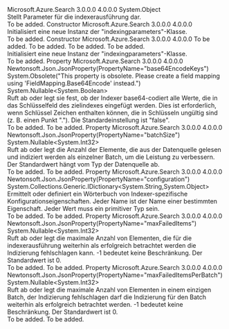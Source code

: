 <Type Name="IndexingParameters" FullName="Microsoft.Azure.Search.Models.IndexingParameters">
  <TypeSignature Language="C#" Value="public class IndexingParameters" />
  <TypeSignature Language="ILAsm" Value=".class public auto ansi beforefieldinit IndexingParameters extends System.Object" />
  <TypeSignature Language="DocId" Value="T:Microsoft.Azure.Search.Models.IndexingParameters" />
  <TypeSignature Language="VB.NET" Value="Public Class IndexingParameters" />
  <TypeSignature Language="F#" Value="type IndexingParameters = class" />
  <AssemblyInfo>
    <AssemblyName>Microsoft.Azure.Search</AssemblyName>
    <AssemblyVersion>3.0.0.0</AssemblyVersion>
    <AssemblyVersion>4.0.0.0</AssemblyVersion>
  </AssemblyInfo>
  <Base>
    <BaseTypeName>System.Object</BaseTypeName>
  </Base>
  <Interfaces />
  <Docs>
    <summary>
            Stellt Parameter für die indexerausführung dar.
            </summary>
    <remarks>To be added.</remarks>
  </Docs>
  <Members>
    <Member MemberName=".ctor">
      <MemberSignature Language="C#" Value="public IndexingParameters ();" />
      <MemberSignature Language="ILAsm" Value=".method public hidebysig specialname rtspecialname instance void .ctor() cil managed" />
      <MemberSignature Language="DocId" Value="M:Microsoft.Azure.Search.Models.IndexingParameters.#ctor" />
      <MemberSignature Language="VB.NET" Value="Public Sub New ()" />
      <MemberType>Constructor</MemberType>
      <AssemblyInfo>
        <AssemblyName>Microsoft.Azure.Search</AssemblyName>
        <AssemblyVersion>3.0.0.0</AssemblyVersion>
        <AssemblyVersion>4.0.0.0</AssemblyVersion>
      </AssemblyInfo>
      <Parameters />
      <Docs>
        <summary>
            Initialisiert eine neue Instanz der "indexingparameters"-Klasse.
            </summary>
        <remarks>To be added.</remarks>
      </Docs>
    </Member>
    <Member MemberName=".ctor">
      <MemberSignature Language="C#" Value="public IndexingParameters (Nullable&lt;int&gt; batchSize = null, Nullable&lt;int&gt; maxFailedItems = null, Nullable&lt;int&gt; maxFailedItemsPerBatch = null, System.Collections.Generic.IDictionary&lt;string,object&gt; configuration = null);" />
      <MemberSignature Language="ILAsm" Value=".method public hidebysig specialname rtspecialname instance void .ctor(valuetype System.Nullable`1&lt;int32&gt; batchSize, valuetype System.Nullable`1&lt;int32&gt; maxFailedItems, valuetype System.Nullable`1&lt;int32&gt; maxFailedItemsPerBatch, class System.Collections.Generic.IDictionary`2&lt;string, object&gt; configuration) cil managed" />
      <MemberSignature Language="DocId" Value="M:Microsoft.Azure.Search.Models.IndexingParameters.#ctor(System.Nullable{System.Int32},System.Nullable{System.Int32},System.Nullable{System.Int32},System.Collections.Generic.IDictionary{System.String,System.Object})" />
      <MemberSignature Language="VB.NET" Value="Public Sub New (Optional batchSize As Nullable(Of Integer) = null, Optional maxFailedItems As Nullable(Of Integer) = null, Optional maxFailedItemsPerBatch As Nullable(Of Integer) = null, Optional configuration As IDictionary(Of String, Object) = null)" />
      <MemberSignature Language="F#" Value="new Microsoft.Azure.Search.Models.IndexingParameters : Nullable&lt;int&gt; * Nullable&lt;int&gt; * Nullable&lt;int&gt; * System.Collections.Generic.IDictionary&lt;string, obj&gt; -&gt; Microsoft.Azure.Search.Models.IndexingParameters" Usage="new Microsoft.Azure.Search.Models.IndexingParameters (batchSize, maxFailedItems, maxFailedItemsPerBatch, configuration)" />
      <MemberType>Constructor</MemberType>
      <AssemblyInfo>
        <AssemblyName>Microsoft.Azure.Search</AssemblyName>
        <AssemblyVersion>3.0.0.0</AssemblyVersion>
        <AssemblyVersion>4.0.0.0</AssemblyVersion>
      </AssemblyInfo>
      <Parameters>
        <Parameter Name="batchSize" Type="System.Nullable&lt;System.Int32&gt;" />
        <Parameter Name="maxFailedItems" Type="System.Nullable&lt;System.Int32&gt;" />
        <Parameter Name="maxFailedItemsPerBatch" Type="System.Nullable&lt;System.Int32&gt;" />
        <Parameter Name="configuration" Type="System.Collections.Generic.IDictionary&lt;System.String,System.Object&gt;" />
      </Parameters>
      <Docs>
        <param name="batchSize">To be added.</param>
        <param name="maxFailedItems">To be added.</param>
        <param name="maxFailedItemsPerBatch">To be added.</param>
        <param name="configuration">To be added.</param>
        <summary>
            Initialisiert eine neue Instanz der "indexingparameters"-Klasse.
            </summary>
        <remarks>To be added.</remarks>
      </Docs>
    </Member>
    <Member MemberName="Base64EncodeKeys">
      <MemberSignature Language="C#" Value="public Nullable&lt;bool&gt; Base64EncodeKeys { get; set; }" />
      <MemberSignature Language="ILAsm" Value=".property instance valuetype System.Nullable`1&lt;bool&gt; Base64EncodeKeys" />
      <MemberSignature Language="DocId" Value="P:Microsoft.Azure.Search.Models.IndexingParameters.Base64EncodeKeys" />
      <MemberSignature Language="VB.NET" Value="Public Property Base64EncodeKeys As Nullable(Of Boolean)" />
      <MemberSignature Language="F#" Value="member this.Base64EncodeKeys : Nullable&lt;bool&gt; with get, set" Usage="Microsoft.Azure.Search.Models.IndexingParameters.Base64EncodeKeys" />
      <MemberType>Property</MemberType>
      <AssemblyInfo>
        <AssemblyName>Microsoft.Azure.Search</AssemblyName>
        <AssemblyVersion>3.0.0.0</AssemblyVersion>
        <AssemblyVersion>4.0.0.0</AssemblyVersion>
      </AssemblyInfo>
      <Attributes>
        <Attribute>
          <AttributeName>Newtonsoft.Json.JsonProperty(PropertyName="base64EncodeKeys")</AttributeName>
        </Attribute>
        <Attribute>
          <AttributeName>System.Obsolete("This property is obsolete. Please create a field mapping using 'FieldMapping.Base64Encode' instead.")</AttributeName>
        </Attribute>
      </Attributes>
      <ReturnValue>
        <ReturnType>System.Nullable&lt;System.Boolean&gt;</ReturnType>
      </ReturnValue>
      <Docs>
        <summary>
            Ruft ab oder legt sie fest, ob der Indexer base64-codiert alle Werte, die in das Schlüsselfeld des zielindexes eingefügt werden. Dies ist erforderlich, wenn Schlüssel Zeichen enthalten können, die in Schlüsseln ungültig sind (z. B. einen Punkt "."). Die Standardeinstellung ist "false".
            </summary>
        <value>To be added.</value>
        <remarks>To be added.</remarks>
      </Docs>
    </Member>
    <Member MemberName="BatchSize">
      <MemberSignature Language="C#" Value="public Nullable&lt;int&gt; BatchSize { get; set; }" />
      <MemberSignature Language="ILAsm" Value=".property instance valuetype System.Nullable`1&lt;int32&gt; BatchSize" />
      <MemberSignature Language="DocId" Value="P:Microsoft.Azure.Search.Models.IndexingParameters.BatchSize" />
      <MemberSignature Language="VB.NET" Value="Public Property BatchSize As Nullable(Of Integer)" />
      <MemberSignature Language="F#" Value="member this.BatchSize : Nullable&lt;int&gt; with get, set" Usage="Microsoft.Azure.Search.Models.IndexingParameters.BatchSize" />
      <MemberType>Property</MemberType>
      <AssemblyInfo>
        <AssemblyName>Microsoft.Azure.Search</AssemblyName>
        <AssemblyVersion>3.0.0.0</AssemblyVersion>
        <AssemblyVersion>4.0.0.0</AssemblyVersion>
      </AssemblyInfo>
      <Attributes>
        <Attribute>
          <AttributeName>Newtonsoft.Json.JsonProperty(PropertyName="batchSize")</AttributeName>
        </Attribute>
      </Attributes>
      <ReturnValue>
        <ReturnType>System.Nullable&lt;System.Int32&gt;</ReturnType>
      </ReturnValue>
      <Docs>
        <summary>
            Ruft ab oder legt die Anzahl der Elemente, die aus der Datenquelle gelesen und indiziert werden als einzelner Batch, um die Leistung zu verbessern. Der Standardwert hängt vom Typ der Datenquelle ab.
            </summary>
        <value>To be added.</value>
        <remarks>To be added.</remarks>
      </Docs>
    </Member>
    <Member MemberName="Configuration">
      <MemberSignature Language="C#" Value="public System.Collections.Generic.IDictionary&lt;string,object&gt; Configuration { get; set; }" />
      <MemberSignature Language="ILAsm" Value=".property instance class System.Collections.Generic.IDictionary`2&lt;string, object&gt; Configuration" />
      <MemberSignature Language="DocId" Value="P:Microsoft.Azure.Search.Models.IndexingParameters.Configuration" />
      <MemberSignature Language="VB.NET" Value="Public Property Configuration As IDictionary(Of String, Object)" />
      <MemberSignature Language="F#" Value="member this.Configuration : System.Collections.Generic.IDictionary&lt;string, obj&gt; with get, set" Usage="Microsoft.Azure.Search.Models.IndexingParameters.Configuration" />
      <MemberType>Property</MemberType>
      <AssemblyInfo>
        <AssemblyName>Microsoft.Azure.Search</AssemblyName>
        <AssemblyVersion>3.0.0.0</AssemblyVersion>
        <AssemblyVersion>4.0.0.0</AssemblyVersion>
      </AssemblyInfo>
      <Attributes>
        <Attribute>
          <AttributeName>Newtonsoft.Json.JsonProperty(PropertyName="configuration")</AttributeName>
        </Attribute>
      </Attributes>
      <ReturnValue>
        <ReturnType>System.Collections.Generic.IDictionary&lt;System.String,System.Object&gt;</ReturnType>
      </ReturnValue>
      <Docs>
        <summary>
            Ermittelt oder definiert ein Wörterbuch von Indexer-spezifische Konfigurationseigenschaften. Jeder Name ist der Name einer bestimmten Eigenschaft. Jeder Wert muss ein primitiver Typ sein.
            </summary>
        <value>To be added.</value>
        <remarks>To be added.</remarks>
      </Docs>
    </Member>
    <Member MemberName="MaxFailedItems">
      <MemberSignature Language="C#" Value="public Nullable&lt;int&gt; MaxFailedItems { get; set; }" />
      <MemberSignature Language="ILAsm" Value=".property instance valuetype System.Nullable`1&lt;int32&gt; MaxFailedItems" />
      <MemberSignature Language="DocId" Value="P:Microsoft.Azure.Search.Models.IndexingParameters.MaxFailedItems" />
      <MemberSignature Language="VB.NET" Value="Public Property MaxFailedItems As Nullable(Of Integer)" />
      <MemberSignature Language="F#" Value="member this.MaxFailedItems : Nullable&lt;int&gt; with get, set" Usage="Microsoft.Azure.Search.Models.IndexingParameters.MaxFailedItems" />
      <MemberType>Property</MemberType>
      <AssemblyInfo>
        <AssemblyName>Microsoft.Azure.Search</AssemblyName>
        <AssemblyVersion>3.0.0.0</AssemblyVersion>
        <AssemblyVersion>4.0.0.0</AssemblyVersion>
      </AssemblyInfo>
      <Attributes>
        <Attribute>
          <AttributeName>Newtonsoft.Json.JsonProperty(PropertyName="maxFailedItems")</AttributeName>
        </Attribute>
      </Attributes>
      <ReturnValue>
        <ReturnType>System.Nullable&lt;System.Int32&gt;</ReturnType>
      </ReturnValue>
      <Docs>
        <summary>
            Ruft ab oder legt die maximale Anzahl von Elementen, die für die indexerausführung weiterhin als erfolgreich betrachtet werden die Indizierung fehlschlagen kann. -1 bedeutet keine Beschränkung. Der Standardwert ist 0.
            </summary>
        <value>To be added.</value>
        <remarks>To be added.</remarks>
      </Docs>
    </Member>
    <Member MemberName="MaxFailedItemsPerBatch">
      <MemberSignature Language="C#" Value="public Nullable&lt;int&gt; MaxFailedItemsPerBatch { get; set; }" />
      <MemberSignature Language="ILAsm" Value=".property instance valuetype System.Nullable`1&lt;int32&gt; MaxFailedItemsPerBatch" />
      <MemberSignature Language="DocId" Value="P:Microsoft.Azure.Search.Models.IndexingParameters.MaxFailedItemsPerBatch" />
      <MemberSignature Language="VB.NET" Value="Public Property MaxFailedItemsPerBatch As Nullable(Of Integer)" />
      <MemberSignature Language="F#" Value="member this.MaxFailedItemsPerBatch : Nullable&lt;int&gt; with get, set" Usage="Microsoft.Azure.Search.Models.IndexingParameters.MaxFailedItemsPerBatch" />
      <MemberType>Property</MemberType>
      <AssemblyInfo>
        <AssemblyName>Microsoft.Azure.Search</AssemblyName>
        <AssemblyVersion>3.0.0.0</AssemblyVersion>
        <AssemblyVersion>4.0.0.0</AssemblyVersion>
      </AssemblyInfo>
      <Attributes>
        <Attribute>
          <AttributeName>Newtonsoft.Json.JsonProperty(PropertyName="maxFailedItemsPerBatch")</AttributeName>
        </Attribute>
      </Attributes>
      <ReturnValue>
        <ReturnType>System.Nullable&lt;System.Int32&gt;</ReturnType>
      </ReturnValue>
      <Docs>
        <summary>
            Ruft ab oder legt die maximale Anzahl von Elementen in einem einzigen Batch, der Indizierung fehlschlagen darf die Indizierung für den Batch weiterhin als erfolgreich betrachtet werden. -1 bedeutet keine Beschränkung. Der Standardwert ist 0.
            </summary>
        <value>To be added.</value>
        <remarks>To be added.</remarks>
      </Docs>
    </Member>
  </Members>
</Type>